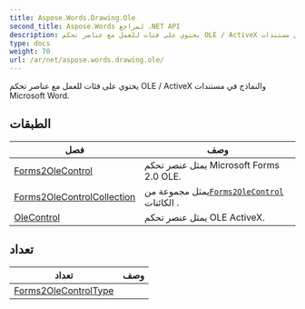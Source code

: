 ```yaml
---
title: Aspose.Words.Drawing.Ole
second_title: Aspose.Words لمراجع .NET API
description: يحتوي على فئات للعمل مع عناصر تحكم OLE / ActiveX والنماذج في مستندات Microsoft Word.
type: docs
weight: 70
url: /ar/net/aspose.words.drawing.ole/
---
```

يحتوي على فئات للعمل مع عناصر تحكم OLE / ActiveX والنماذج في مستندات Microsoft Word.

## الطبقات

| فصل | وصف |
| --- | --- |
| [Forms2OleControl](./forms2olecontrol/) | يمثل عنصر تحكم Microsoft Forms 2.0 OLE. |
| [Forms2OleControlCollection](./forms2olecontrolcollection/) | يمثل مجموعة من[`Forms2OleControl`](../aspose.words.drawing.ole/forms2olecontrol/) الكائنات . |
| [OleControl](./olecontrol/) | يمثل عنصر تحكم OLE ActiveX. |
## تعداد

| تعداد | وصف |
| --- | --- |
| [Forms2OleControlType](./forms2olecontroltype/) |  |


